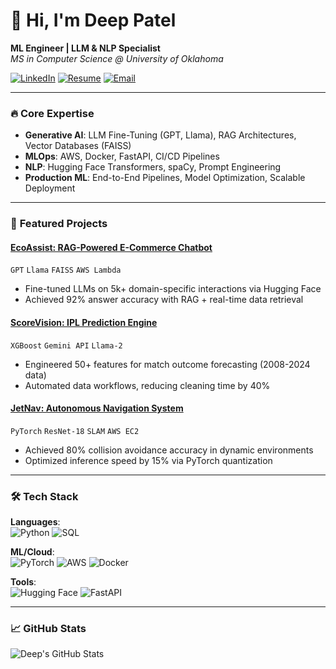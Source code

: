 # 👋 Hi, I'm Deep Patel  
**ML Engineer | LLM & NLP Specialist**  
*MS in Computer Science @ University of Oklahoma*  

[![LinkedIn](https://img.shields.io/badge/LinkedIn-Deep_Patel-0077B5?style=flat&logo=linkedin)](https://www.linkedin.com/in/deeppatel1842/)
[![Resume](https://img.shields.io/badge/Resume-Deep_Patel-8A2BE2?style=flat)](Deep_Patel.pdf)
[![Email](https://img.shields.io/badge/Email-deep.patel1@ou.edu-D14836?style=flat&logo=gmail)](mailto:deep.patel1@ou.edu)

---

### 🔥 **Core Expertise**  
- **Generative AI**: LLM Fine-Tuning (GPT, Llama), RAG Architectures, Vector Databases (FAISS)  
- **MLOps**: AWS, Docker, FastAPI, CI/CD Pipelines  
- **NLP**: Hugging Face Transformers, spaCy, Prompt Engineering  
- **Production ML**: End-to-End Pipelines, Model Optimization, Scalable Deployment  

---

### 🚀 **Featured Projects**  
#### [EcoAssist: RAG-Powered E-Commerce Chatbot](https://github.com/deeppatel1842/EcoAssist)  
`GPT` `Llama` `FAISS` `AWS Lambda`  
- Fine-tuned LLMs on 5k+ domain-specific interactions via Hugging Face  
- Achieved 92% answer accuracy with RAG + real-time data retrieval  

#### [ScoreVision: IPL Prediction Engine](https://github.com/deeppatel1842/ScoreVision)  
`XGBoost` `Gemini API` `Llama-2`  
- Engineered 50+ features for match outcome forecasting (2008-2024 data)  
- Automated data workflows, reducing cleaning time by 40%  

#### [JetNav: Autonomous Navigation System](https://github.com/deeppatel1842/JetNav)  
`PyTorch` `ResNet-18` `SLAM` `AWS EC2`  
- Achieved 80% collision avoidance accuracy in dynamic environments  
- Optimized inference speed by 15% via PyTorch quantization  

---

### 🛠️ **Tech Stack**  
**Languages**:  
![Python](https://img.shields.io/badge/Python-3776AB?logo=python&logoColor=white)
![SQL](https://img.shields.io/badge/SQL-4479A1?logo=postgresql&logoColor=white)

**ML/Cloud**:  
![PyTorch](https://img.shields.io/badge/PyTorch-EE4C2C?logo=pytorch)
![AWS](https://img.shields.io/badge/AWS-232F3E?logo=amazon-aws)
![Docker](https://img.shields.io/badge/Docker-2496ED?logo=docker)

**Tools**:  
![Hugging Face](https://img.shields.io/badge/Hugging%20Face-FFD21E?logo=huggingface)
![FastAPI](https://img.shields.io/badge/FastAPI-009688?logo=fastapi)

---

### 📈 **GitHub Stats**  
![Deep's GitHub Stats](https://github-readme-stats.vercel.app/api?username=deeppatel1842&show_icons=true&theme=radical&hide_title=true)
